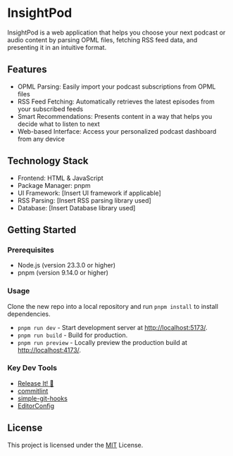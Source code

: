 # InsightPod

InsightPod is a web application that helps you choose your next podcast or audio content by parsing OPML files, fetching RSS feed data, and presenting it in an intuitive format.

## Features

- OPML Parsing: Easily import your podcast subscriptions from OPML files
- RSS Feed Fetching: Automatically retrieves the latest episodes from your subscribed feeds
- Smart Recommendations: Presents content in a way that helps you decide what to listen to next
- Web-based Interface: Access your personalized podcast dashboard from any device

## Technology Stack

- Frontend: HTML & JavaScript
- Package Manager: pnpm
- UI Framework: [Insert UI framework if applicable]
- RSS Parsing: [Insert RSS parsing library used]
- Database: [Insert Database library used]

## Getting Started

### Prerequisites

- Node.js (version 23.3.0 or higher)
- pnpm (version 9.14.0 or higher)

### Usage

Clone the new repo into a local repository and run `pnpm install` to install dependencies.

- `pnpm run dev` - Start development server at [http://localhost:5173/](http://localhost:5173/).
- `pnpm run build` - Build for production.
- `pnpm run preview` - Locally preview the production build at [http://localhost:4173/](http://localhost:4173/).

### Key Dev Tools

- [Release It! 🚀](https://github.com/release-it/release-it)
- [commitlint](https://commitlint.js.org/)
- [simple-git-hooks](https://github.com/toplenboren/simple-git-hooks)
- [EditorConfig](https://editorconfig.org/)

## License

This project is licensed under the [MIT](./LICENSE) License.

